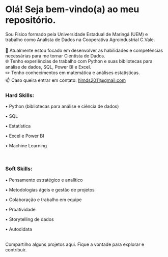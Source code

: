 # Olá! Seja bem-vindo(a) ao meu repositório.

Sou Físico formado pela Universidade Estadual de Maringá (UEM) e trabalho como Analista de Dados na Cooperativa Agroindustrial C.Vale. <br>
<br>
💼 Atualmente estou focado em desenvolver as habilidades e competências necessárias para me tornar Cientista de Dados. <br>
🌐 Tenho experiências de trabalho com Python e suas bibliotecas para análise de dados, SQL, Power BI e Excel. <br> 
✏️ Tenho conhecimentos em matemática e análises estatísticas. <br>
📫 Caso queira entrar em contato: hlmds2011@gmail.com <br>

### Hard Skills: 
• Python (bibliotecas para análise e ciência de dados)

• SQL

• Estatística

• Excel e Power BI

• Machine Learning

<br>

### Soft Skills:
• Pensamento estratégico e analítico

• Metodologias ágeis e gestão de projetos

• Colaboração e trabalho em equipe

• Proatividade

• Storytelling de dados

• Autodidata

<br>
Compartilho alguns projetos aqui. Fique a vontade para explorar e contribuir. 



